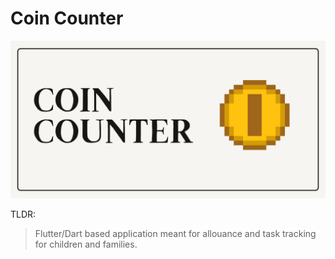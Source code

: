 # Coin Counter
![coin-counter-logo](branding/coin-counter-banner.jpg)

TLDR:
> Flutter/Dart based application meant for allouance and task tracking for children and families.



